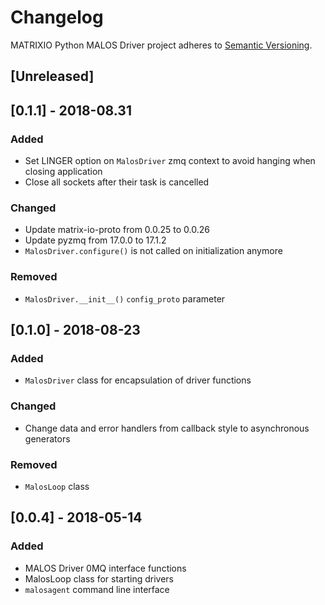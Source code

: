 # Changelog
MATRIXIO Python MALOS Driver project adheres to [Semantic Versioning](http://semver.org/spec/v2.0.0.html).

## [Unreleased]

## [0.1.1] - 2018-08.31

### Added
- Set LINGER option on `MalosDriver` zmq context to avoid hanging 
when closing application 
- Close all sockets after their task is cancelled

### Changed
- Update matrix-io-proto from 0.0.25 to 0.0.26
- Update pyzmq from 17.0.0 to 17.1.2
- `MalosDriver.configure()` is not called on initialization anymore

### Removed
- `MalosDriver.__init__()` `config_proto` parameter

## [0.1.0] - 2018-08-23
### Added
- `MalosDriver` class for encapsulation of driver functions

### Changed
- Change data and error handlers from callback style to asynchronous 
generators

### Removed
- `MalosLoop` class

## [0.0.4] - 2018-05-14
### Added
- MALOS Driver 0MQ interface functions
- MalosLoop class for starting drivers
- `malosagent` command line interface
